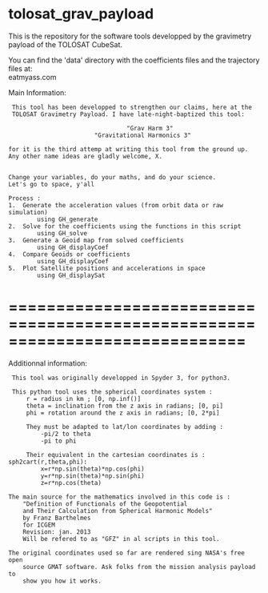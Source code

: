 # tolosat_grav_payload
This is the repository for the software tools developped by the gravimetry payload of the TOLOSAT CubeSat.  

You can find the 'data' directory with the coefficients files and the trajectory files at:  
eatmyass.com


 Main Information: 

     This tool has been developped to strengthen our claims, here at the 
     TOLOSAT Gravimetry Payload. I have late-night-baptized this tool:
         
                                     "Grav Harm 3"
                            "Gravitational Harmonics 3"
     
    for it is the third attemp at writing this tool from the ground up.
    Any other name ideas are gladly welcome, X.
    
    
    Change your variables, do your maths, and do your science. 
    Let's go to space, y'all    
    
    Process : 
    1.  Generate the acceleration values (from orbit data or raw simulation)
            using GH_generate
    2.  Solve for the coefficients using the functions in this script
            using GH_solve
    3.  Generate a Geoid map from solved coefficients
            using GH_displayCoef
    4.  Compare Geoids or coefficients
            using GH_displayCoef
    5.  Plot Satellite positions and accelerations in space
            using GH_displaySat



# =============================================================================
 Additionnal information:
     
     This tool was originally developped in Spyder 3, for python3. 
          
     This python tool uses the spherical coordinates system : 
         r = radius in km ; [0, np.inf()]
         theta = inclination from the z axis in radians; [0, pi]
         phi = rotation around the z axis in radians; [0, 2*pi]
     
         They must be adapted to lat/lon coordinates by adding : 
             -pi/2 to theta
             -pi to phi
     
         Their equivalent in the cartesian coordinates is : sph2cart(r,theta,phi):
             x=r*np.sin(theta)*np.cos(phi)
             y=r*np.sin(theta)*np.sin(phi)
             z=r*np.cos(theta)

    The main source for the mathematics involved in this code is : 
        "Definition of Functionals of the Geopotential 
        and Their Calculation from Spherical Harmonic Models"
        by Franz Barthelmes
        for ICGEM
        Revision: jan. 2013
        Will be refered to as "GFZ" in al scripts in this tool.
    
    The original coordinates used so far are rendered sing NASA's free open
        source GMAT software. Ask folks from the mission analysis payload to
        show you how it works.    
     
